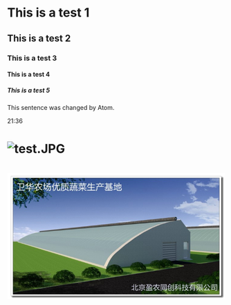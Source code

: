 # This is a test 1
## This is a test 2
### This is a test 3
#### This is a test 4
##### This is a test 5

This sentence was changed by Atom.

21:36

# ![test.JPG]()
# ![](i1.jpg)
